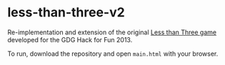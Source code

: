 # less-than-three-v2
Re-implementation and extension of the original [Less than Three game](https://github.com/alronlam/less-than-three) developed for the GDG Hack for Fun 2013.

To run, download the repository and open `main.html` with your browser.
